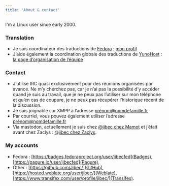 ```yaml
---
title: 'About & contact'
---
```


I'm a Linux user since early 2000.

### Translation

* Je suis coordinateur des traductions de [Fedora](https://getfedora.org) :
  [mon profil](https://fedoraproject.org/wiki/User :Jibecfed)
* J’aide également la coordination globale des traductions de
  [YunoHost](https://yunohost.org) : [la page d’organisation de
  l’équipe](https://github.com/YunoHost/project-organization#composition-des-groupes)

### Contact

* J’utilise IRC quasi exclusivement pour des réunions organisées par
  avance. Ne m’y cherchez pas, car je n’ai pas la possibilité d’y accéder
  quand je suis au travail, que je ne peux pas l’utiliser sur mon téléphone
  et qu’en cas de coupure, je ne peux pas récupérer l’historique récent de
  la discussion.
* Je suis joignable sur XMPP à l’adresse prénom@nomdefamille.fr
* Par courriel, vous pouvez également utiliser l’adresse
  prénom@nomdefamille.fr
* Via mastodon, actuellement je suis chez [@jibec chez
  Mamot](https://mamot.fr/@jibec) et j’était avant chez Zaclys : [@jibec
  chez Zaclys](https://mastodon.zaclys.com/@jibec).

### My accounts

* Fedora : [https://badges.fedoraproject.org/user/jibecfed](Badges),
  [https://pagure.io/user/jibecfed](Pagure),
* Other : [https://github.com/Jibec/](GitHub),
  [https://hosted.weblate.org/user/jibec/](Weblate),
  [https://www.transifex.com/user/profile/jibec/](Transifex).
